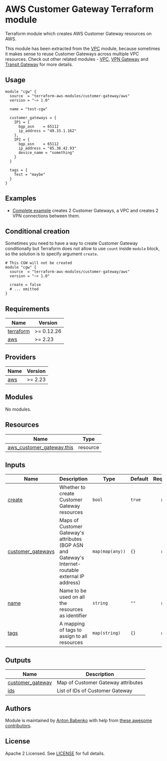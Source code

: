 # AWS Customer Gateway Terraform module

Terraform module which creates AWS Customer Gateway resources on AWS.

This module has been extracted from the [VPC](https://github.com/terraform-aws-modules/terraform-aws-vpc) module, because sometimes it makes sense to reuse Customer Gateways across multiple VPC resources. Check out other related modules - [VPC](https://github.com/terraform-aws-modules/terraform-aws-vpc), [VPN Gateway](https://github.com/terraform-aws-modules/terraform-aws-vpn-gateway) and [Transit Gateway](https://github.com/terraform-aws-modules/terraform-aws-transit-gateway) for more details.

## Usage

```hcl
module "cgw" {
  source  = "terraform-aws-modules/customer-gateway/aws"
  version = "~> 1.0"

  name = "test-cgw"

  customer_gateways = {
    IP1 = {
      bgp_asn    = 65112
      ip_address = "49.33.1.162"
    },
    IP2 = {
      bgp_asn    = 65112
      ip_address = "85.38.42.93"
      device_name = "something"
    }
  }

  tags = {
    Test = "maybe"
  }
}
```

## Examples

- [Complete example](https://github.com/terraform-aws-modules/terraform-aws-customer-gateway/tree/master/examples/complete) creates 2 Customer Gateways, a VPC and creates 2 VPN connections between them.

## Conditional creation

Sometimes you need to have a way to create Customer Gateway conditionally but Terraform does not allow to use `count` inside `module` block, so the solution is to specify argument `create`.

```hcl
# This CGW will not be created
module "cgw" {
  source  = "terraform-aws-modules/customer-gateway/aws"
  version = "~> 1.0"

  create = false
  # ... omitted
}
```

<!-- BEGINNING OF PRE-COMMIT-TERRAFORM DOCS HOOK -->
## Requirements

| Name | Version |
|------|---------|
| <a name="requirement_terraform"></a> [terraform](#requirement\_terraform) | >= 0.12.26 |
| <a name="requirement_aws"></a> [aws](#requirement\_aws) | >= 2.23 |

## Providers

| Name | Version |
|------|---------|
| <a name="provider_aws"></a> [aws](#provider\_aws) | >= 2.23 |

## Modules

No modules.

## Resources

| Name | Type |
|------|------|
| [aws_customer_gateway.this](https://registry.terraform.io/providers/hashicorp/aws/latest/docs/resources/customer_gateway) | resource |

## Inputs

| Name | Description | Type | Default | Required |
|------|-------------|------|---------|:--------:|
| <a name="input_create"></a> [create](#input\_create) | Whether to create Customer Gateway resources | `bool` | `true` | no |
| <a name="input_customer_gateways"></a> [customer\_gateways](#input\_customer\_gateways) | Maps of Customer Gateway's attributes (BGP ASN and Gateway's Internet-routable external IP address) | `map(map(any))` | `{}` | no |
| <a name="input_name"></a> [name](#input\_name) | Name to be used on all the resources as identifier | `string` | `""` | no |
| <a name="input_tags"></a> [tags](#input\_tags) | A mapping of tags to assign to all resources | `map(string)` | `{}` | no |

## Outputs

| Name | Description |
|------|-------------|
| <a name="output_customer_gateway"></a> [customer\_gateway](#output\_customer\_gateway) | Map of Customer Gateway attributes |
| <a name="output_ids"></a> [ids](#output\_ids) | List of IDs of Customer Gateway |
<!-- END OF PRE-COMMIT-TERRAFORM DOCS HOOK -->

## Authors

Module is maintained by [Anton Babenko](https://github.com/antonbabenko) with help from [these awesome contributors](https://github.com/terraform-aws-modules/terraform-aws-customer-gateway/graphs/contributors).

## License

Apache 2 Licensed. See [LICENSE](https://github.com/terraform-aws-modules/terraform-aws-customer-gateway/tree/master/LICENSE) for full details.
